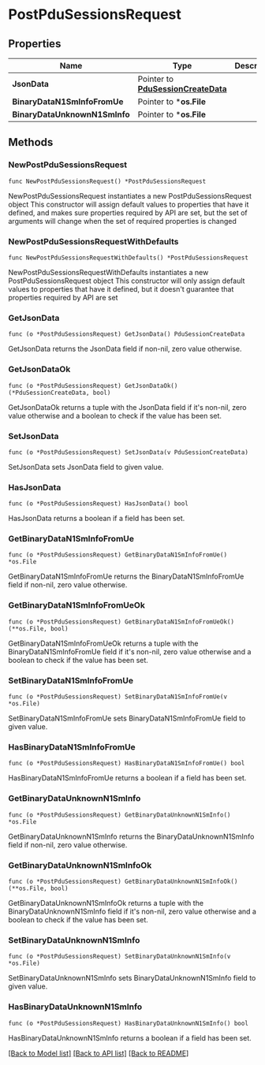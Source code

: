 # PostPduSessionsRequest

## Properties

Name | Type | Description | Notes
------------ | ------------- | ------------- | -------------
**JsonData** | Pointer to [**PduSessionCreateData**](PduSessionCreateData.md) |  | [optional] 
**BinaryDataN1SmInfoFromUe** | Pointer to ***os.File** |  | [optional] 
**BinaryDataUnknownN1SmInfo** | Pointer to ***os.File** |  | [optional] 

## Methods

### NewPostPduSessionsRequest

`func NewPostPduSessionsRequest() *PostPduSessionsRequest`

NewPostPduSessionsRequest instantiates a new PostPduSessionsRequest object
This constructor will assign default values to properties that have it defined,
and makes sure properties required by API are set, but the set of arguments
will change when the set of required properties is changed

### NewPostPduSessionsRequestWithDefaults

`func NewPostPduSessionsRequestWithDefaults() *PostPduSessionsRequest`

NewPostPduSessionsRequestWithDefaults instantiates a new PostPduSessionsRequest object
This constructor will only assign default values to properties that have it defined,
but it doesn't guarantee that properties required by API are set

### GetJsonData

`func (o *PostPduSessionsRequest) GetJsonData() PduSessionCreateData`

GetJsonData returns the JsonData field if non-nil, zero value otherwise.

### GetJsonDataOk

`func (o *PostPduSessionsRequest) GetJsonDataOk() (*PduSessionCreateData, bool)`

GetJsonDataOk returns a tuple with the JsonData field if it's non-nil, zero value otherwise
and a boolean to check if the value has been set.

### SetJsonData

`func (o *PostPduSessionsRequest) SetJsonData(v PduSessionCreateData)`

SetJsonData sets JsonData field to given value.

### HasJsonData

`func (o *PostPduSessionsRequest) HasJsonData() bool`

HasJsonData returns a boolean if a field has been set.

### GetBinaryDataN1SmInfoFromUe

`func (o *PostPduSessionsRequest) GetBinaryDataN1SmInfoFromUe() *os.File`

GetBinaryDataN1SmInfoFromUe returns the BinaryDataN1SmInfoFromUe field if non-nil, zero value otherwise.

### GetBinaryDataN1SmInfoFromUeOk

`func (o *PostPduSessionsRequest) GetBinaryDataN1SmInfoFromUeOk() (**os.File, bool)`

GetBinaryDataN1SmInfoFromUeOk returns a tuple with the BinaryDataN1SmInfoFromUe field if it's non-nil, zero value otherwise
and a boolean to check if the value has been set.

### SetBinaryDataN1SmInfoFromUe

`func (o *PostPduSessionsRequest) SetBinaryDataN1SmInfoFromUe(v *os.File)`

SetBinaryDataN1SmInfoFromUe sets BinaryDataN1SmInfoFromUe field to given value.

### HasBinaryDataN1SmInfoFromUe

`func (o *PostPduSessionsRequest) HasBinaryDataN1SmInfoFromUe() bool`

HasBinaryDataN1SmInfoFromUe returns a boolean if a field has been set.

### GetBinaryDataUnknownN1SmInfo

`func (o *PostPduSessionsRequest) GetBinaryDataUnknownN1SmInfo() *os.File`

GetBinaryDataUnknownN1SmInfo returns the BinaryDataUnknownN1SmInfo field if non-nil, zero value otherwise.

### GetBinaryDataUnknownN1SmInfoOk

`func (o *PostPduSessionsRequest) GetBinaryDataUnknownN1SmInfoOk() (**os.File, bool)`

GetBinaryDataUnknownN1SmInfoOk returns a tuple with the BinaryDataUnknownN1SmInfo field if it's non-nil, zero value otherwise
and a boolean to check if the value has been set.

### SetBinaryDataUnknownN1SmInfo

`func (o *PostPduSessionsRequest) SetBinaryDataUnknownN1SmInfo(v *os.File)`

SetBinaryDataUnknownN1SmInfo sets BinaryDataUnknownN1SmInfo field to given value.

### HasBinaryDataUnknownN1SmInfo

`func (o *PostPduSessionsRequest) HasBinaryDataUnknownN1SmInfo() bool`

HasBinaryDataUnknownN1SmInfo returns a boolean if a field has been set.


[[Back to Model list]](../README.md#documentation-for-models) [[Back to API list]](../README.md#documentation-for-api-endpoints) [[Back to README]](../README.md)


